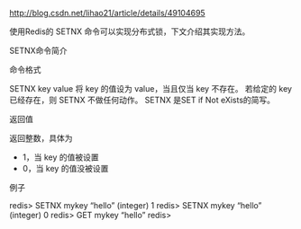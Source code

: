 http://blog.csdn.net/lihao21/article/details/49104695

使用Redis的 SETNX 命令可以实现分布式锁，下文介绍其实现方法。

SETNX命令简介

命令格式

SETNX key value
将 key 的值设为 value，当且仅当 key 不存在。 
若给定的 key 已经存在，则 SETNX 不做任何动作。 
SETNX 是SET if Not eXists的简写。

返回值

返回整数，具体为 
- 1，当 key 的值被设置 
- 0，当 key 的值没被设置

例子

redis> SETNX mykey “hello” 
(integer) 1 
redis> SETNX mykey “hello” 
(integer) 0 
redis> GET mykey 
“hello” 
redis>